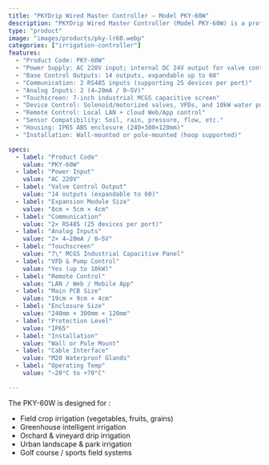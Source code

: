 ```yaml
---
title: "PKYDrip Wired Master Controller – Model PKY-60W"
description: "PKYDrip Wired Master Controller (Model PKY-60W) is a professional irrigation control solution designed for agricultural fields, greenhouse cultivation, and municipal landscape irrigation projects. With flexible modular expansion, industrial-grade reliability, and smart management capabilities, PKYDrip provides efficient, stable, and scalable irrigation control for medium to large-scale installations."
type: "product"
image: "images/products/pky-lr60.webp"
categories: ["irrigation-controller"]
features:
  - "Product Code: PKY-60W"
  - "Power Supply: AC 220V input; internal DC 24V output for valve control"
  - "Base Control Outputs: 14 outputs, expandable up to 60"
  - "Communication: 2 RS485 inputs (supporting 25 devices per port)"
  - "Analog Inputs: 2 (4–20mA / 0–5V)"
  - "Touchscreen: 7-inch industrial MCGS capacitive screen"
  - "Device Control: Solenoid/motorized valves, VFDs, and 10kW water pumps"
  - "Remote Control: Local LAN + cloud Web/App control"
  - "Sensor Compatibility: Soil, rain, pressure, flow, etc."
  - "Housing: IP65 ABS enclosure (240×300×120mm)"
  - "Installation: Wall-mounted or pole-mounted (hoop supported)"

specs:
  - label: "Product Code"
    value: "PKY-60W"
  - label: "Power Input"
    value: "AC 220V"
  - label: "Valve Control Output"
    value: "14 outputs (expandable to 60)"
  - label: "Expansion Module Size"
    value: "8cm × 5cm × 4cm"
  - label: "Communication"
    value: "2× RS485 (25 devices per port)"
  - label: "Analog Inputs"
    value: "2× 4–20mA / 0–5V"
  - label: "Touchscreen"
    value: "7\" MCGS Industrial Capacitive Panel"
  - label: "VFD & Pump Control"
    value: "Yes (up to 10kW)"
  - label: "Remote Control"
    value: "LAN / Web / Mobile App"
  - label: "Main PCB Size"
    value: "19cm × 9cm × 4cm"
  - label: "Enclosure Size"
    value: "240mm × 300mm × 120mm"
  - label: "Protection Level"
    value: "IP65"
  - label: "Installation"
    value: "Wall or Pole Mount"
  - label: "Cable Interface"
    value: "M20 Waterproof Glands"
  - label: "Operating Temp"
    value: "–20°C to +70°C"

---
```


The PKY-60W is designed for :
 - Field crop irrigation (vegetables, fruits, grains)
 - Greenhouse intelligent irrigation
 - Orchard & vineyard drip irrigation
 - Urban landscape & park irrigation
 - Golf course / sports field systems

